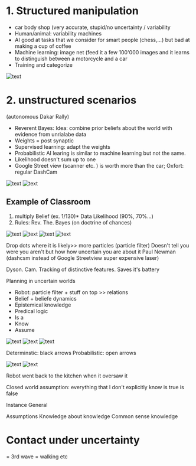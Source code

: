 # 1. Structured manipulation 
- car body shop (very accurate, stupid/no uncertainty / variability 
- Human/animal: variability machines 
- AI good at tasks that we consider for smart people (chess,...) but bad at making a cup of coffee 
- Machine learning: image net (feed it a few 100'000 images and it learns to distinguish between a motorcycle and a car
- Training and categorize 

<img src="http://drive.google.com/uc?export=view&id=1CINXgdj2fgiSWUbRZsGskZsusxJrdInf" alt="text">

# 2. unstructured scenarios 
(autonomous Dakar Rally)

- Reverent Bayes: Idea: combine prior beliefs about the world with evidence from unrialabe data
- Weights = post synaptic 
- Supervised learning: adapt the weights
- Probabilistic AI learing is similar to machine learning but not the same. 
- Likelihood doesn't sum up to one 
- Google Street view (scanner etc. ) is worth more than the car; Oxfort: regular DashCam

<img src="http://drive.google.com/uc?export=view&id=1Kzb9cunRYLeX0b_O_EsiGN8dnMVLNFView" alt="text">
<img src="http://drive.google.com/uc?export=view&id=1z8-26S5yk88pguQleK9iwnR5vEmo3hSbeQ" alt="text">




## Example of Classroom

1. multiply Belief (ex. 1/130)* Data Likelihood (90%, 70%...)
2. Rules: Rev. The. Bayes (on doctrine of chances)





<img src="http://drive.google.com/uc?export=view&id=11zjJsgoK7BL72z-cRymyVJTfsS4pqX-fww" alt="text">

<img src="http://drive.google.com/uc?export=view&id=1epGQFSMrFs1a68XpomweZw4RvCxh2r57wg" alt="text">
<img src="http://drive.google.com/uc?export=view&id=17F2jpL0mr_g6rJf16xwdEECO1E3Z5D1hrg" alt="text">
<img src="http://drive.google.com/uc?export=view&id=1BsK0FaVUEU7PGjqfcvucOO4gwQs9qymoYQ" alt="text">







Drop dots where it is likely>> more particles 
(particle filter)
Doesn't tell you were you aren't but how how uncertain you are about it 
Paul Newman (dashcsm instead of Google Streetview super expensive laser)

Dyson. Cam. Tracking of distinctive features. Saves it's battery 

Planning in uncertain worlds
- Robot: particle filter + stuff on top >> relations 
- Belief + beliefe dynamics
- Epistemical knowledge 
- Predical logic 
- Is a
- Know 
- Assume 

<img src="http://drive.google.com/uc?export=view&id=14gVuMjG1WjynznnHXl7U4VPFZcjI9qBC" alt="text">

<img src="http://drive.google.com/uc?export=view&id=1PZ7pDgyj7vVXVnyNpX7vOIOqV8JvjEPX5g" alt="text">

<img src="http://drive.google.com/uc?export=view&id=10KI_ZQZrkch_5IliXUo_MZLePSmRjf2_YQ" alt="text">

Determinstic: black arrows 
Probabilistic: open arrows 


<img src="http://drive.google.com/uc?export=view&id=10kYBTkV_CyVAe0JORMXwQ9qZXcHnB1504g" alt="text">

<img src="http://drive.google.com/uc?export=view&id=1faXmSHnBSdA6ULVMs-Wkouh14n7uCPG4" alt="text">

Robot went back to the kitchen when it oversaw it 

Closed world assumption: everything that I don't explicitly know is true is false


Instance
General 

Assumptions 
Knowledge about knowledge 
Common sense knowledge 

# Contact under uncertainty 
= 3rd wave = walking etc 

